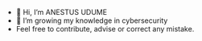 - 👋 Hi, I’m ANESTUS UDUME 
- 👀 I’m growing my knowledge in cybersecurity
- Feel free to contribute, advise or correct any mistake.

<!---
adx-max/adx-max is a ✨ special ✨ repository because its `README.md` (this file) appears on your GitHub profile.
You can click the Preview link to take a look at your changes.
--->
